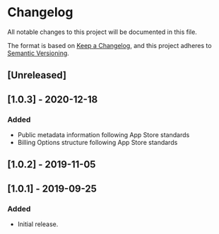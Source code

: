 # Changelog
All notable changes to this project will be documented in this file.

The format is based on [Keep a Changelog](https://keepachangelog.com/en/1.0.0/),
and this project adheres to [Semantic Versioning](https://semver.org/spec/v2.0.0.html).

## [Unreleased]

## [1.0.3] - 2020-12-18
### Added
- Public metadata information following App Store standards
- Billing Options structure following App Store standards

## [1.0.2] - 2019-11-05

## [1.0.1] - 2019-09-25
### Added

- Initial release.
